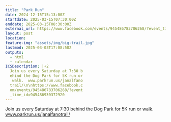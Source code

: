 ```yaml
---
title: "Park Run"
date: 2024-12-15T15:13:00Z
startdate: 2025-03-15T07:30:00Z
enddate: 2025-03-15T08:30:00Z
external_url: https://www.facebook.com/events/945486783706268/?event_time_id=945486930372920
layout: post
location: 
feature-img: "assets/img/big-trail.jpg"
lastmod: 2025-03-03T17:08:58Z
outputs:
  - html
  - calendar
ICSDescription: |+2
  Join us every Saturday at 7:30 b  ehind the Dog Park for 5K run or   walk.  www.parkrun.us/janalfano  trail/\n\nhttps://www.facebook.c  om/events/945486783706268/?event  _time_id=945486930372920
---
```


Join us every Saturday at 7&#58;30 behind the Dog Park for 5K run or walk.  www.parkrun.us/janalfanotrail/<br>
  <br>
  
